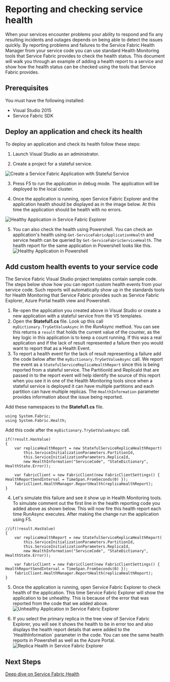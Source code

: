 <properties
   pageTitle="Service Fabric How to report and check health | Microsoft Azure"
   description="This article describes how you can send health reports from your service code and check your service's health using the Health Monitoring tools that Azure Service Fabric provides"
   services="service-fabric"
   documentationCenter=".net"
   authors="kunaldsingh"
   manager="timlt"
   editor=""/>

<tags
   ms.service="service-fabric"
   ms.devlang="dotnet"
   ms.topic="article"
   ms.tgt_pltfrm="NA"
   ms.workload="NA"
   ms.date="11/05/2015"
   ms.author="kunalds"/>


# Reporting and checking service health
When your services encounter problems your ability to respond and fix any resulting incidents and outages depends on being able to detect the issues quickly. By reporting problems and failures to the Service Fabric Health Manager from your service code you can use standard Health Monitoring tools that Service Fabric provides to check the health status. This document will walk you through an example of adding a health report to a service and show how the health status can be checked using the tools that Service Fabric provides.

## Prerequisites
You must have the following installed:
   * Visual Studio 2015
   * Service Fabric SDK

## Deploy an application and check its health
To deploy an application and check its health follow these steps:

1. Launch Visual Studio as an administrator.

2. Create a project for a stateful service.

  ![Create a Service Fabric Application with Stateful Service](./media/service-fabric-diagnostics-how-to-report-and-check-service-health/create-stateful-service-application-dialog.png)

3. Press F5 to run the application in debug mode. The application will be deployed to the local cluster.

4. Once the application is running, open Service Fabric Explorer and the application health should be displayed as in the image below. At this time the application should be health with no errors.

  ![Healthy Application in Service Fabric Explorer](./media/service-fabric-diagnostics-how-to-report-and-check-service-health/sfx-healthy-app.png)

5. You can also check the health using Powershell. You can check an application's health using ```Get-ServiceFabricApplicationHealth``` and service health can be queried by ```Get-ServiceFabricServiceHealth```. The health report for the same application in Powershell looks like this.
![Healthy Application in Powershell](./media/service-fabric-diagnostics-how-to-report-and-check-service-health/ps-healthy-app-report.png)

## Add custom health events to your service code
The Service Fabric Visual Studio project templates contain sample code. The steps below show how you can report custom health events from your service code. Such reports will automatically show up in the standards tools for Health Monitoring that Service Fabric provides such as Service Fabric Explorer, Azure Portal health view and Powershell.

1. Re-open the application you created above in Visual Studio or create a new application with a stateful service from the VS templates.
2. Open the **Stateful1.cs** file. Look up this call `myDictionary.TryGetValueAsync` in the *RunAsync* method. You can see this returns a `result` that holds the current value of the counter, as the key logic in this application is to keep a count running. If this was a real application and if the lack of result represented a failure then you would want to report that as a Health Event.
3. To report a health event for the lack of result representing a failure add the code below after the `myDictionary.TryGetValueAsync` call. We report the event as a `StatefulServiceReplicaHealthReport` since this is being reported from a stateful service. The PartitionId and ReplicaId that are passed in to the report event will help identify the source of this report when you see it in one of the Health Monitoring tools since when a stateful service is deployed it can have multiple partitions and each partition can have multiple replicas. The `HealthInformation` parameter provides information about the issue being reported.

Add these namespaces to the **Stateful1.cs** file.
```
using System.Fabric;
using System.Fabric.Health;
```

Add this code after the `myDictionary.TryGetValueAsync` call.
```
if(!result.HasValue)
{
    var replicaHealthReport = new StatefulServiceReplicaHealthReport(
        this.ServiceInitializationParameters.PartitionId,
        this.ServiceInitializationParameters.ReplicaId,
        new HealthInformation("ServiceCode", "StateDictionary", HealthState.Error));

    var fabricClient = new FabricClient(new FabricClientSettings() { HealthReportSendInterval = TimeSpan.FromSeconds(0) });
    fabricClient.HealthManager.ReportHealth(replicaHealthReport);
}
```

4. Let's simulate this failure and see it show up in Health Monitoring tools. To simulate comment out the first line in the health reporting code you added above as shown below. This will now fire this health report each time RunAsync executes. After making the change run the application using F5.
```
//if(!result.HasValue)
{
    var replicaHealthReport = new StatefulServiceReplicaHealthReport(
        this.ServiceInitializationParameters.PartitionId,
        this.ServiceInitializationParameters.ReplicaId,
        new HealthInformation("ServiceCode", "StateDictionary", HealthState.Error));

    var fabricClient = new FabricClient(new FabricClientSettings() { HealthReportSendInterval = TimeSpan.FromSeconds(0) });
    fabricClient.HealthManager.ReportHealth(replicaHealthReport);
}
```
5. Once the application is running, open Service Fabric Explorer to check health of the application. This time Service Fabric Explorer will show the application to be unhealthy. This is because of the error that was reported from the code that we added above.
![Unhealthy Application in Service Fabric Explorer](./media/service-fabric-diagnostics-how-to-report-and-check-service-health/sfx-unhealthy-app.png)

6. If you select the primary replica in the tree view of Service Fabric Explorer, you will see it shows the health to be in error too and also displays the health report details that were added to the 'HealthInformation` parameter in the code. You can see the same health reports in Powershell as well as the Azure Portal.
![Replica Health in Service Fabric Explorer](./media/service-fabric-diagnostics-how-to-report-and-check-service-health/replica-health-error-report-sfx.png)

## Next Steps
[Deep dive on Service Fabric Health](service-fabric-health-introduction.md)
